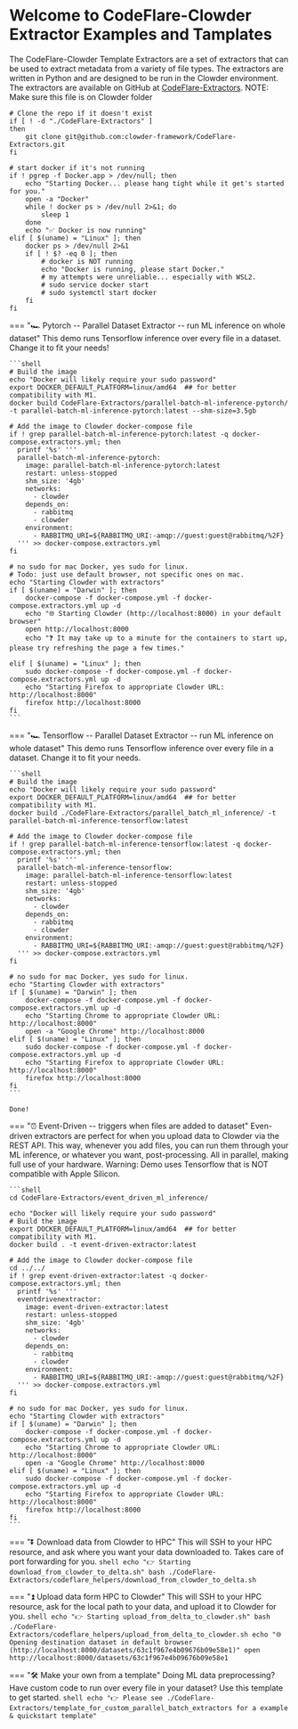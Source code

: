 
# Welcome to CodeFlare-Clowder Extractor Examples and Tamplates
The CodeFlare-Clowder Template Extractors are a set of extractors that can be used to extract metadata from a variety of file types. The extractors are written in Python and are designed to be run in the Clowder environment. The extractors are available on GitHub at [CodeFlare-Extractors](https://github.com/clowder-framework/CodeFlare-Extractors). NOTE: Make sure this file is on Clowder folder

```shell
# Clone the repo if it doesn't exist
if [ ! -d "./CodeFlare-Extractors" ] 
then 
    git clone git@github.com:clowder-framework/CodeFlare-Extractors.git
fi

# start docker if it's not running
if ! pgrep -f Docker.app > /dev/null; then
    echo "Starting Docker... please hang tight while it get's started for you."
    open -a "Docker"
    while ! docker ps > /dev/null 2>&1; do
        sleep 1
    done
    echo "✅ Docker is now running"
elif [ $(uname) = "Linux" ]; then
    docker ps > /dev/null 2>&1
    if [ ! $? -eq 0 ]; then
        # docker is NOT running
        echo "Docker is running, please start Docker."
        # my attempts were unreliable... especially with WSL2.
        # sudo service docker start
        # sudo systemctl start docker
    fi 
fi
```

=== "🏎   Pytorch -- Parallel Dataset Extractor -- run ML inference on whole dataset"
    This demo runs Tensorflow inference over every file in a dataset. Change it to fit your needs!

    ```shell
    # Build the image
    echo "Docker will likely require your sudo password"
    export DOCKER_DEFAULT_PLATFORM=linux/amd64  ## for better compatibility with M1. 
    docker build CodeFlare-Extractors/parallel-batch-ml-inference-pytorch/ -t parallel-batch-ml-inference-pytorch:latest --shm-size=3.5gb

    # Add the image to Clowder docker-compose file
    if ! grep parallel-batch-ml-inference-pytorch:latest -q docker-compose.extractors.yml; then
      printf '%s' '''
      parallel-batch-ml-inference-pytorch:
        image: parallel-batch-ml-inference-pytorch:latest
        restart: unless-stopped
        shm_size: '4gb'
        networks:
          - clowder
        depends_on:
          - rabbitmq
          - clowder
        environment:
          - RABBITMQ_URI=${RABBITMQ_URI:-amqp://guest:guest@rabbitmq/%2F}
      ''' >> docker-compose.extractors.yml
    fi
    
    # no sudo for mac Docker, yes sudo for linux.
    # Todo: just use default browser, not specific ones on mac. 
    echo "Starting Clowder with extractors"
    if [ $(uname) = "Darwin" ]; then
        docker-compose -f docker-compose.yml -f docker-compose.extractors.yml up -d
        echo "🌐 Starting Clowder (http://localhost:8000) in your default browser"
        open http://localhost:8000
        echo "❓ It may take up to a minute for the containers to start up, please try refreshing the page a few times."

    elif [ $(uname) = "Linux" ]; then
        sudo docker-compose -f docker-compose.yml -f docker-compose.extractors.yml up -d
        echo "Starting Firefox to appropriate Clowder URL: http://localhost:8000"
        firefox http://localhost:8000
    fi
    ```


=== "🏎   Tensorflow -- Parallel Dataset Extractor -- run ML inference on whole dataset"
    This demo runs Tensorflow inference over every file in a dataset. Change it to fit your needs.

    ```shell
    # Build the image
    echo "Docker will likely require your sudo password"
    export DOCKER_DEFAULT_PLATFORM=linux/amd64  ## for better compatibility with M1. 
    docker build ./CodeFlare-Extractors/parallel_batch_ml_inference/ -t parallel-batch-ml-inference-tensorflow:latest

    # Add the image to Clowder docker-compose file
    if ! grep parallel-batch-ml-inference-tensorflow:latest -q docker-compose.extractors.yml; then
      printf '%s' '''
      parallel-batch-ml-inference-tensorflow:
        image: parallel-batch-ml-inference-tensorflow:latest
        restart: unless-stopped
        shm_size: '4gb'
        networks:
          - clowder
        depends_on:
          - rabbitmq
          - clowder
        environment:
          - RABBITMQ_URI=${RABBITMQ_URI:-amqp://guest:guest@rabbitmq/%2F}
      ''' >> docker-compose.extractors.yml
    fi
    
    # no sudo for mac Docker, yes sudo for linux.
    echo "Starting Clowder with extractors"
    if [ $(uname) = "Darwin" ]; then
        docker-compose -f docker-compose.yml -f docker-compose.extractors.yml up -d
        echo "Starting Chrome to appropriate Clowder URL: http://localhost:8000"
        open -a "Google Chrome" http://localhost:8000
    elif [ $(uname) = "Linux" ]; then
        sudo docker-compose -f docker-compose.yml -f docker-compose.extractors.yml up -d
        echo "Starting Firefox to appropriate Clowder URL: http://localhost:8000"
        firefox http://localhost:8000
    fi
    ```

    Done!

=== "⏰  Event-Driven -- triggers when files are added to dataset"
    Even-driven extractors are perfect for when you upload data to Clowder via the REST API. This way, whenever you add files, you can run them through your ML inference, or whatever you want, post-processing. All in parallel, making full use of your hardware. Warning: Demo uses Tensorflow that is NOT compatible with Apple Silicon.

    ```shell
    cd CodeFlare-Extractors/event_driven_ml_inference/

    echo "Docker will likely require your sudo password"
    # Build the image
    export DOCKER_DEFAULT_PLATFORM=linux/amd64  ## for better compatibility with M1. 
    docker build . -t event-driven-extractor:latest

    # Add the image to Clowder docker-compose file
    cd ../../
    if ! grep event-driven-extractor:latest -q docker-compose.extractors.yml; then
      printf '%s' '''
      eventdrivenextractor:
        image: event-driven-extractor:latest
        restart: unless-stopped
        shm_size: '4gb'
        networks:
          - clowder
        depends_on:
          - rabbitmq
          - clowder
        environment:
          - RABBITMQ_URI=${RABBITMQ_URI:-amqp://guest:guest@rabbitmq/%2F}
      ''' >> docker-compose.extractors.yml
    fi

    # no sudo for mac Docker, yes sudo for linux.
    echo "Starting Clowder with extractors"
    if [ $(uname) = "Darwin" ]; then
        docker-compose -f docker-compose.yml -f docker-compose.extractors.yml up -d
        echo "Starting Chrome to appropriate Clowder URL: http://localhost:8000"
        open -a "Google Chrome" http://localhost:8000
    elif [ $(uname) = "Linux" ]; then
        sudo docker-compose -f docker-compose.yml -f docker-compose.extractors.yml up -d
        echo "Starting Firefox to appropriate Clowder URL: http://localhost:8000"
        firefox http://localhost:8000
    fi
    ```

=== "⏬   Download data from Clowder to HPC"
    This will SSH to your HPC resource, and ask where you want your data downloaded to. Takes care of port forwarding for you.
    ```shell
    echo "👉 Starting download_from_clowder_to_delta.sh"
    bash ./CodeFlare-Extractors/codeflare_helpers/download_from_clowder_to_delta.sh
    ```

=== "⏫   Upload data form HPC to Clowder"
    This will SSH to your HPC resource, ask for the local path to your data, and upload it to Clowder for you.
    ```shell
    echo "👉 Starting upload_from_delta_to_clowder.sh"
    bash ./CodeFlare-Extractors/codeflare_helpers/upload_from_delta_to_clowder.sh
    echo "🌐 Opening destination dataset in default browser (http://localhost:8000/datasets/63c1f967e4b09676b09e58e1)"
    open http://localhost:8000/datasets/63c1f967e4b09676b09e58e1
    ```


=== "🛠   Make your own from a template"
    Doing ML data preprocessing? Have custom code to run over every file in your dataset? Use this template to get started.
    ```shell
    echo "👉 Please see ./CodeFlare-Extractors/template_for_custom_parallel_batch_extractors for a example & quickstart template"
    ```

